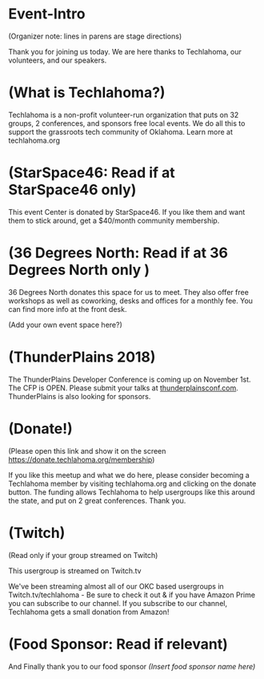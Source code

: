 # Event-Intro

(Organizer note: lines in parens are stage directions)

Thank you for joining us today. We are here thanks to Techlahoma, our volunteers, and our speakers.

# (What is Techlahoma?)
Techlahoma is a non-profit volunteer-run organization that puts on 32 groups, 2 conferences, and sponsors free local events. We do all this to support the grassroots tech community of Oklahoma. Learn more at techlahoma.org

# (StarSpace46: Read if at StarSpace46 only)
This event Center is donated by StarSpace46. If you like them and want them to stick around, get a $40/month community membership.

# (36 Degrees North: Read if at 36 Degrees North only )
36 Degrees North donates this space for us to meet. They also offer free workshops as well as coworking, desks and offices for a monthly fee. You can find more info at the front desk. 

(Add your own event space here?)

# (ThunderPlains 2018)

The ThunderPlains Developer Conference is coming up on November 1st. The CFP is OPEN. Please submit your talks at [thunderplainsconf.com](https://2018.thunderplainsconf.com). ThunderPlains is also looking for sponsors.

# (Donate!)
(Please open this link and show it on the screen <https://donate.techlahoma.org/membership>)

If you like this meetup and what we do here, please consider becoming a Techlahoma member by visiting techlahoma.org and clicking on the donate button.  The funding allows Techlahoma to help usergroups like this around the state, and put on 2 great conferences. Thank you.

# (Twitch)
(Read only if your group streamed on Twitch)

This usergroup is streamed on Twitch.tv

We've been streaming almost all of our OKC based usergroups in Twitch.tv/techlahoma - Be sure to check it out & if you have Amazon Prime you can subscribe to our channel. If you subscribe to our channel, Techlahoma gets a small donation from Amazon!

# (Food Sponsor: Read if relevant)
And Finally thank you to our food sponsor *(Insert food sponsor name here)*

